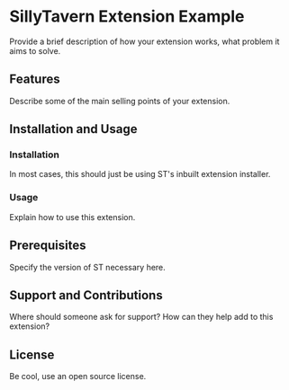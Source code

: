 # SillyTavern Extension Example

Provide a brief description of how your extension works, what problem it aims to solve.

## Features

Describe some of the main selling points of your extension.

## Installation and Usage

### Installation

In most cases, this should just be using ST's inbuilt extension installer.

### Usage

Explain how to use this extension.

## Prerequisites

Specify the version of ST necessary here.

## Support and Contributions

Where should someone ask for support? 
How can they help add to this extension?

## License

Be cool, use an open source license. 